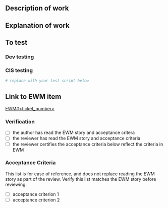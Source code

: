 ## Description of work

<!-- ANSWER
 - What is this for?
 - What purpose does it serve within data reduction?
 - How does it relate to other parts of the code, or improve the code?
 - How is it supposed to work?
-->

## Explanation of work

<!-- EXPLAIN, as it seems necessary
 - the techniques used
 - new algos/classes/variables and how were they implemented
 - the particular coding choices you made, especially where others were possible

As needed, use
  ``` python
    x
  ```
to paste code blocks.
-->

## To test

### Dev testing

<!-- ANSWER
 - What unit tests were added to cover this work?
 - Where are they, how do they work, and how do they cover the work done?
 - What parts are you uncertain about? E.g. language features used, new functions defined, etc.
-->

### CIS testing

<!-- SCRIPT
Include enough of a script that could be called from workbench to allow the CIS to ensure this works as intended.
See the existent scripts in tests/cis_tests/ for examples to get started.
Your PR is not complete until this section is filled in.
-->

``` python
# replace with your test script below
```

<!-- GUI
If testing should instead be done from the GUI, explain
 - how to access the feature in the GUI
 - what buttons to click
 - what output should be generated in both test and fail.  state the SPECIFIC text
 - what will the CIS see?  link to screenshots of both success and failure, if possible
-->

## Link to EWM item
<!-- LINK TO THE EWM HERE -->

[EWM#<ticket_number>](https://ornlrse.clm.ibmcloud.com/ccm/web/projects/Neutron%20Data%20Project%20(Change%20Management)#action=com.ibm.team.workitem.viewWorkItem&id=<ticket_number>)

### Verification

- [ ] the author has read the EWM story and acceptance critera
- [ ] the reviewer has read the EWM story and acceptance criteria
- [ ] the reviewer certifies the acceptance criteria below reflect the criteria in EWM

<!--
Inside the EWM, paste a link to this PR in a comment there
Link to any other relevant context, such as related mantid PRs, related SNAPRed PRs, related issues, etc.
-->

### Acceptance Criteria

<!-- COPY/PASTE here the acceptance criteria from the EWM story item.
These should come from the TAB and not the description, unless they are given in a specific section of the description.
If none were given, ask the owner what they are.
Make sure they format as a checklist in your PR description.
-->

This list is for ease of reference, and does not replace reading the EWM story as part of the review.  Verify this list matches the EWM story before reviewing.

- [ ] acceptance criterion 1
- [ ] acceptance criterion 2
